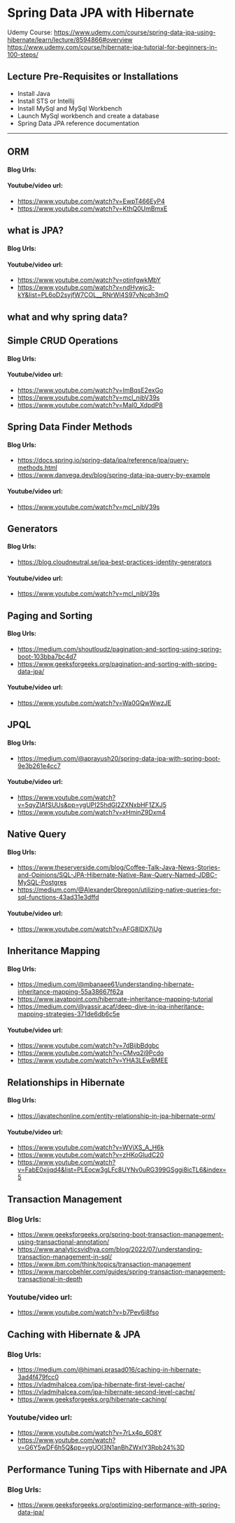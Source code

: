 # Spring Data JPA with Hibernate
Udemy Course: https://www.udemy.com/course/spring-data-jpa-using-hibernate/learn/lecture/8594866#overview
https://www.udemy.com/course/hibernate-jpa-tutorial-for-beginners-in-100-steps/



## Lecture Pre-Requisites or Installations
* Install Java
* Install STS or Intellij
* Install MySql and MySql Workbench
* Launch MySql workbench and create a database
* Spring Data JPA reference documentation

---


## ORM
#### Blog Urls:
#### Youtube/video url:
* https://www.youtube.com/watch?v=EwpT466EyP4
* https://www.youtube.com/watch?v=KthQ0UmBmxE

## what is JPA?
#### Blog Urls:
#### Youtube/video url:
* https://www.youtube.com/watch?v=otinfgwkMbY
* https://www.youtube.com/watch?v=ndHywjc3-kY&list=PL6oD2syjfW7COL__RNrWl4S97vNcqh3mO

## what and why spring data?
## Simple CRUD Operations
#### Blog Urls:
#### Youtube/video url:
* https://www.youtube.com/watch?v=ImBqsE2exGo
* https://www.youtube.com/watch?v=mcl_nibV39s
* https://www.youtube.com/watch?v=MaI0_XdpdP8

## Spring Data Finder Methods
#### Blog Urls:
* https://docs.spring.io/spring-data/jpa/reference/jpa/query-methods.html
* https://www.danvega.dev/blog/spring-data-jpa-query-by-example
#### Youtube/video url:
* https://www.youtube.com/watch?v=mcl_nibV39s

## Generators
#### Blog Urls:
* https://blog.cloudneutral.se/jpa-best-practices-identity-generators
#### Youtube/video url:
* https://www.youtube.com/watch?v=mcl_nibV39s

## Paging and Sorting
#### Blog Urls:
* https://medium.com/shoutloudz/pagination-and-sorting-using-spring-boot-103bba7bc4d7
* https://www.geeksforgeeks.org/pagination-and-sorting-with-spring-data-jpa/
#### Youtube/video url:
* https://www.youtube.com/watch?v=Wa0GQwWwzJE

## JPQL
#### Blog Urls:
* https://medium.com/@aprayush20/spring-data-jpa-with-spring-boot-9e3b261e4cc7
#### Youtube/video url:
* https://www.youtube.com/watch?v=5qyZlAfSUUs&pp=ygUPI25hdGl2ZXNxbHF1ZXJ5
* https://www.youtube.com/watch?v=xHminZ9Dxm4

## Native Query
#### Blog Urls:
* https://www.theserverside.com/blog/Coffee-Talk-Java-News-Stories-and-Opinions/SQL-JPA-Hibernate-Native-Raw-Query-Named-JDBC-MySQL-Postgres
* https://medium.com/@AlexanderObregon/utilizing-native-queries-for-sql-functions-43ad31e3dffd
#### Youtube/video url:
* https://www.youtube.com/watch?v=AFG8lDX7iUg

## Inheritance Mapping
#### Blog Urls:
* https://medium.com/@mbanaee61/understanding-hibernate-inheritance-mapping-55a38667f62a
* https://www.javatpoint.com/hibernate-inheritance-mapping-tutorial
* https://medium.com/@yassir.acaf/deep-dive-in-jpa-inheritance-mapping-strategies-371de6db6c5e
#### Youtube/video url:
* https://www.youtube.com/watch?v=7dBijbBdgbc
* https://www.youtube.com/watch?v=CMvq2i9Pcdo
* https://www.youtube.com/watch?v=YHA3LEwBMEE

## Relationships in Hibernate
#### Blog Urls:
* https://javatechonline.com/entity-relationship-in-jpa-hibernate-orm/

#### Youtube/video url:
* https://www.youtube.com/watch?v=WVjXS_A_H6k
* https://www.youtube.com/watch?v=zHKoGludC20
* https://www.youtube.com/watch?v=FabE0xjjqd4&list=PLEocw3gLFc8UYNv0uRG399GSggi8icTL6&index=5

## Transaction Management
### Blog Urls:
* https://www.geeksforgeeks.org/spring-boot-transaction-management-using-transactional-annotation/
* https://www.analyticsvidhya.com/blog/2022/07/understanding-transaction-management-in-sql/
* https://www.ibm.com/think/topics/transaction-management
* https://www.marcobehler.com/guides/spring-transaction-management-transactional-in-depth
### Youtube/video url:
* https://www.youtube.com/watch?v=b7Pev6i8fso

## Caching with Hibernate & JPA
### Blog Urls:
* https://medium.com/@himani.prasad016/caching-in-hibernate-3ad4f479fcc0
* https://vladmihalcea.com/jpa-hibernate-first-level-cache/
* https://vladmihalcea.com/jpa-hibernate-second-level-cache/
* https://www.geeksforgeeks.org/hibernate-caching/
### Youtube/video url:
* https://www.youtube.com/watch?v=7rLx4p_6O8Y
* https://www.youtube.com/watch?v=G6Y5wDF6h5Q&pp=ygUOI3N1anBhZWxlY3Rpb24%3D

## Performance Tuning Tips with Hibernate and JPA
### Blog Urls:
* https://www.geeksforgeeks.org/optimizing-performance-with-spring-data-jpa/
